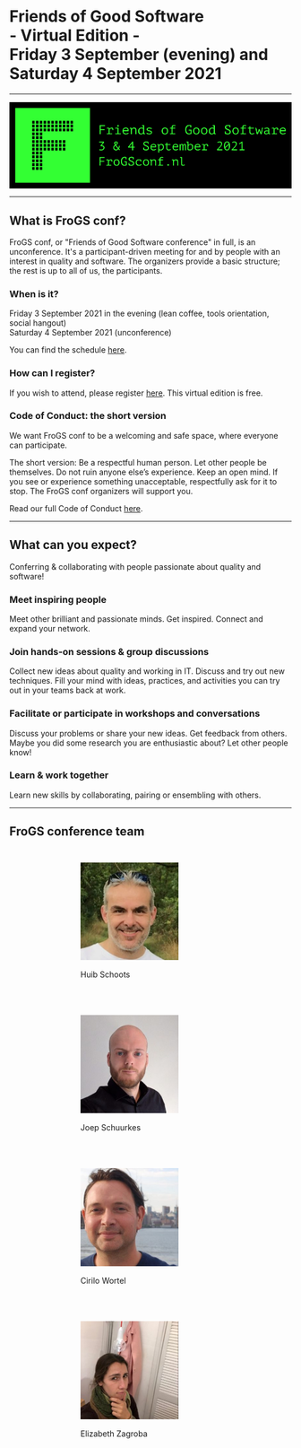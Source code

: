 <!--
.. title: FroGS conf
.. slug: index
.. date: 2021-05-14 12:45:47 UTC
.. tags: 
.. category: 
.. link: 
.. description: Friends of Good Software (FroGS) open space conference - Friday 3 and Saturday 4 September 2021 (virtual edition)
.. type: text
.. hidetitle: true
-->

<h1 class="align-center">Friends of Good Software<br>- Virtual Edition -<br>Friday 3 September (evening) and<br>Saturday 4 September 2021</h1>

---

<div style="display:flex; justify-content:center; align-items:center;">
	<img class="banner" src="/assets/images/frogsconf-banner-sep2021.png"/>
</div>

---

## What is FroGS conf?
FroGS conf, or "Friends of Good Software conference" in full, is an unconference. It's a participant-driven meeting for and by people with an interest in quality and software. The organizers provide a basic structure; the rest is up to all of us, the participants.


### When is it?

Friday 3 September 2021 in the evening (lean coffee, tools orientation, social hangout)  
Saturday 4 September 2021 (unconference)


You can find the schedule [here](link://slug/schedule).


### How can I register?

If you wish to attend, please register [here](link://slug/register). This virtual edition is free.


### Code of Conduct: the short version

We want FroGS conf to be a welcoming and safe space, where everyone can participate.

The short version: Be a respectful human person. Let other people be themselves. Do not ruin anyone else’s experience. Keep an open mind. If you see or experience something unacceptable, respectfully ask for it to stop. The FroGS conf organizers will support you.

Read our full Code of Conduct [here](link://slug/code-of-conduct).

---

## What can you expect?

Conferring & collaborating with people passionate about quality and software!

### Meet inspiring people
Meet other brilliant and passionate minds. Get inspired. Connect and expand your network. 

### Join hands-on sessions & group discussions
Collect new ideas about quality and working in IT. Discuss and try out new techniques. Fill your mind with ideas, practices, and activities you can try out in your teams back at work.

### Facilitate or participate in workshops and conversations
Discuss your problems or share your new ideas. Get feedback from others. Maybe you did some research you are enthusiastic about? Let other people know!

### Learn & work together
Learn new skills by collaborating, pairing or ensembling with others.


---


## FroGS conference team

<div style="display:flex; justify-content:center; flex-wrap:wrap;">
	<div style="width:250px; margin:25px;">
		<img class="d-block ml-auto mr-auto rounded-circle" style="width:70%" src="/assets/images/huib5-300x298.jpg"/>
		<p class="text-center">Huib Schoots
			<a href="https://twitter.com/huibschoots" target="_blank"><i class="fab fa-twitter" aria-hidden="true"></i></a>
			<a href="https://www.linkedin.com/in/huibschoots/" target="_blank"><i class="fab fa-linkedin" aria-hidden="true"></i></a>
		</p>
	</div>
	<div style="width:250px; margin:25px;">
		<img class="d-block ml-auto mr-auto rounded-circle" style="width:70%" src="/assets/images/joep-300x300.jpeg"/>
		<p class="text-center">Joep Schuurkes
			<a href="https://twitter.com/j19sch" target="_blank"><i class="fab fa-twitter" aria-hidden="true"></i></a>
			<a href="https://www.linkedin.com/in/joepschuurkes/" target="_blank"><i class="fab fa-linkedin" aria-hidden="true"></i></a>
		</p>
	</div>
	<div style="width:250px; margin:25px;">
		<img class="d-block ml-auto mr-auto rounded-circle" style="width:70%" src="/assets/images/cirilo-300x300.jpeg"/>
		<p class="text-center">Cirilo Wortel
			<a href="https://twitter.com/sietstweets" target="_blank"><i class="fab fa-twitter" aria-hidden="true"></i></a>
			<a href="https://www.linkedin.com/in/cirilowortel/" target="_blank"><i class="fab fa-linkedin" aria-hidden="true"></i></a>
		</p>
	</div>
	<div style="width:250px; margin:25px;">
		<img class="d-block ml-auto mr-auto rounded-circle" style="width:70%" src="/assets/images/elizabeth-300x300.jpg"/>
		<p class="text-center">Elizabeth Zagroba
			<a href="https://twitter.com/ezagroba" target="_blank"><i class="fab fa-twitter" aria-hidden="true"></i></a>
			<a href="https://www.linkedin.com/in/ezagroba/" target="_blank"><i class="fab fa-linkedin" aria-hidden="true"></i></a>
		</p>
	</div>
</div>
